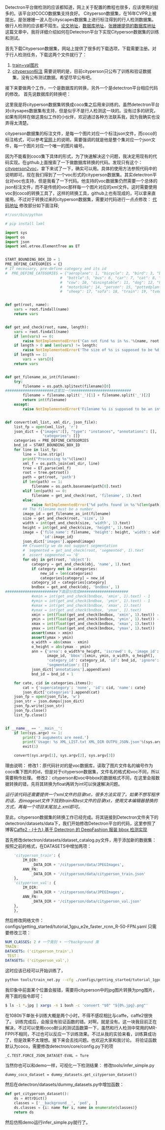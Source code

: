 Detectron平台做检测的应该都知道，网上关于配置的教程也很多，应该使用的挺多的。该平台对COCO数据集支持良好。
Cityperson数据集，在16年CVPR上被提出，是张姗姗一波人在cityscapes数据集上进行标注得到的行人检测数据集。做行人检测的应该都不陌生。[论文地址](https://arxiv.org/abs/1702.05693)，[数据库地址](https://www.cityscapes-dataset.com/)，[张姗姗提供的数据库地址](https://bitbucket.org/shanshanzhang/citypersons)
这篇文章中，我将详细介绍如何在Detectron平台下实现Cityperson数据集的训练和测试。

首先下载Cityperson数据集，网站上提供了很多的下载选项，下载需要注册。对于行人检测任务，下载这两个文件就行了：
1. [train+val图片](https://www.cityscapes-dataset.com/file-handling/?packageID=3)
2. [cityperson标注](https://www.cityscapes-dataset.com/file-handling/?packageID=28)
需要说明的是，目前cityperson只公布了训练和验证数据集，没有公布测试数据。希望尽早公布吧。

接下来要做两个工作，一个是数据库的转换，另外一个是detectron平台相应代码的修改。
首先说数据库的转换吧：

这里我是将cityperson数据集转换成coco集之后用来训练的。虽然detectron平台对citysapes数据集有支持，但是似乎不是行人检测这一块的。没有过多的研究，如果有同样在做这类似工作的小伙伴，欢迎通过各种方法联系我，因为我确实也没弄得太清楚。

cityperson数据集的标注文件，是每一个图片对应一个标注json文件，而coco的标注格式，可以参考[官网](http://cocodataset.org/)上的说明，需要强调的就是他是整个集对应一个json文件，每一个图片对应一个唯一的图片编号。

因为不能看到coco集下具体的形式，为了快速解决这个问题，我决定用现有的代码实现。在github上面搜索了一下做数据库转换的代码。发现只有这个：[cityperson2voc](https://github.com/Microos/citypersons2voc)，拿下来试了一下，确实可以用。具体的使用方法参照代码中的说明即可。现在我们得到了一个voc形式的cityperson数据集。其实detectron平台对voc也支持，但是我看了一下代码。他支持的voc数据集仍然需要一个总体的json标注文件，而不是传统的voc那样每一个图片对应的xml文件。这时需要使用voc到coco的转换工具了，这样的转换工具，github上也有现成的，可以拿来直接用。不过对于转换过来的cityperson数据集，需要对代码进行一点点修改：
[代码地址](https://github.com/shiyemin/voc2coco)
修改部分如下面注释;
```python
#!/usr/bin/python

# pip install lxml

import sys
import os
import json
import xml.etree.ElementTree as ET


START_BOUNDING_BOX_ID = 1
PRE_DEFINE_CATEGORIES = {}
# If necessary, pre-define category and its id
#  PRE_DEFINE_CATEGORIES = {"aeroplane": 1, "bicycle": 2, "bird": 3, "boat": 4,
                         #  "bottle":5, "bus": 6, "car": 7, "cat": 8, "chair": 9,
                         #  "cow": 10, "diningtable": 11, "dog": 12, "horse": 13,
                         #  "motorbike": 14, "person": 15, "pottedplant": 16,
                         #  "sheep": 17, "sofa": 18, "train": 19, "tvmonitor": 20}


def get(root, name):
    vars = root.findall(name)
    return vars


def get_and_check(root, name, length):
    vars = root.findall(name)
    if len(vars) == 0:
        raise NotImplementedError('Can not find %s in %s.'%(name, root.tag))
    if length > 0 and len(vars) != length:
        raise NotImplementedError('The size of %s is supposed to be %d, but is %d.'%(name, length, len(vars)))
    if length == 1:
        vars = vars[0]
    return vars


def get_filename_as_int(filename):
    try:
        filename = os.path.splitext(filename)[0]
######################这里加一行###########################
        filename = filename.split('_')[1] + filename.split('_')[2]
        return int(filename)
    except:
        raise NotImplementedError('Filename %s is supposed to be an integer.'%(filename))


def convert(xml_list, xml_dir, json_file):
    list_fp = open(xml_list, 'r')
    json_dict = {"images":[], "type": "instances", "annotations": [],
                 "categories": []}
    categories = PRE_DEFINE_CATEGORIES
    bnd_id = START_BOUNDING_BOX_ID
    for line in list_fp:
        line = line.strip()
        print("Processing %s"%(line))
        xml_f = os.path.join(xml_dir, line)
        tree = ET.parse(xml_f)
        root = tree.getroot()
        path = get(root, 'path')
        if len(path) == 1:
            filename = os.path.basename(path[0].text)
        elif len(path) == 0:
            filename = get_and_check(root, 'filename', 1).text
        else:
            raise NotImplementedError('%d paths found in %s'%(len(path), line))
        ## The filename must be a number
        image_id = get_filename_as_int(filename)
        size = get_and_check(root, 'size', 1)
        width = int(get_and_check(size, 'width', 1).text)
        height = int(get_and_check(size, 'height', 1).text)
        image = {'file_name': filename, 'height': height, 'width': width,
                 'id':image_id}
        json_dict['images'].append(image)
        ## Cruuently we do not support segmentation
        #  segmented = get_and_check(root, 'segmented', 1).text
        #  assert segmented == '0'
        for obj in get(root, 'object'):
            category = get_and_check(obj, 'name', 1).text
            if category not in categories:
                new_id = len(categories)
                categories[category] = new_id
            category_id = categories[category]
            bndbox = get_and_check(obj, 'bndbox', 1)
########################下面部分改成######################
            #xmin = int(get_and_check(bndbox, 'xmin', 1).text) - 1
            #ymin = int(get_and_check(bndbox, 'ymin', 1).text) - 1
            #xmax = int(get_and_check(bndbox, 'xmax', 1).text)
            #ymax = int(get_and_check(bndbox, 'ymax', 1).text)
            xmin = int(float(get_and_check(bndbox, 'xmin', 1).text)) - 1
            ymin = int(float(get_and_check(bndbox, 'ymin', 1).text)) - 1
            xmax = int(float(get_and_check(bndbox, 'xmax', 1).text))
            ymax = int(float(get_and_check(bndbox, 'ymax', 1).text))
            assert(xmax > xmin)
            assert(ymax > ymin)
            o_width = abs(xmax - xmin)
            o_height = abs(ymax - ymin)
            ann = {'area': o_width*o_height, 'iscrowd': 0, 'image_id':
                   image_id, 'bbox':[xmin, ymin, o_width, o_height],
                   'category_id': category_id, 'id': bnd_id, 'ignore': 0,
                   'segmentation': []}
            json_dict['annotations'].append(ann)
            bnd_id = bnd_id + 1

    for cate, cid in categories.items():
        cat = {'supercategory': 'none', 'id': cid, 'name': cate}
        json_dict['categories'].append(cat)
    json_fp = open(json_file, 'w')
    json_str = json.dumps(json_dict)
    json_fp.write(json_str)
    json_fp.close()
    list_fp.close()


if __name__ == '__main__':
    if len(sys.argv) <= 1:
        print('3 auguments are need.')
        print('Usage: %s XML_LIST.txt XML_DIR OUTPU_JSON.json'%(sys.argv[0]))
        exit(1)

    convert(sys.argv[1], sys.argv[2], sys.argv[3])
```
理由说明：
修改1：原代码针对的是voc数据库，读取了图片文件名的编号作为coco集下图片的id，但是对于cityperson数据集，文件名的格式和voc不同，所以需要稍作处理。
修改2：cityperson和voc中bbox的数据格式不同，在这里会报数据转换的错，先将其转换为float再转为int可以快速解决问题。

*运行该代码还需要提供一个xml文件的目录txt，很多方法实现了。如果不想写程序的话，去imageset文件下找到train和test文件的目录txt，使用文本编辑器替换的方式，再每一个项目末尾加上.xml即可。*

至此，cityperson数据集的转换工作已经完成。将其链接到Detectron文件夹下的detectron/datasets/data下，我们开始修改Detectron平台的代码，这里参照了博客[Caffe2 - (十九) 基于 Detectron 的 DeepFashion 服装 bbox 检测实现](https://blog.csdn.net/zziahgf/article/details/79488025)

首先修改detectron/datasets/dataset_catalog.py文件，用于添加新的数据集：
按照之前的格式，在DATASETS中增加两项：
```python
    'cityperson_train': {
        IM_DIR:
            _DATA_DIR + '/cityperson/data/JPEGImages',
        ANN_FN:
            _DATA_DIR + '/cityperson/data/cityperson_train.json'
    },
    'cityperson_val': {
        IM_DIR:
            _DATA_DIR + '/cityperson/data/JPEGImages',
        ANN_FN:
            _DATA_DIR + '/cityperson/data/cityperson_val.json'
    },
    },
```
然后修改网络文件：
configs/getting_started/tutorial_1gpu_e2e_faster_rcnn_R-50-FPN.yaml
只需要修改三项：
```yaml
NUM_CLASSES: 2 # 一个类别 + 一个background 类
TRAIN：
DATASETS: ('cityperson_train',)
 TEST：
DATASETS: ('cityperson_val',)
```
这时应该已经可以开始训练了，
```bash
python tools/train_net.py --cfg ./configs/getting_started/tutorial_1gpu_e2e_faster_rcnn_R-50-FPN.yaml OUTPUT_DIR ./detectron-output
```
我印象中前面某个位置会报错，需要将cityperson中的jpg图片转换为png图片，用下面的指令即可：
```bash
$ ls -1 *.jpg | xargs -n 1 bash -c 'convert "$0" "${0%.jpg}.png"'
```

在1080ti下单张卡训练大概是两个小时，不得不感叹相比与caffe，caffe2很快了。
训练完成后，会报没有验证函数的错。对啊，就是没有。这一块我目前正在解决，不过可以使用coco默认的测试函数算一下，虽然和行人检测中常用的MR-FPPI不相同，不过也可以反应一下训练效果。不过从我的实验来看，训练算成功了，但是效果不太理想。接下来会去找问题。也欢迎大家和我讨论。
将验证函数默认为coco，需要修改detectron/core/config.py下的项
```python
_C.TEST.FORCE_JSON_DATASET-EVAL = Ture
```
当然你也可以和demo一样，可视化一下检测结果：
修改tools/infer_simple.py
```
dummy_coco_dataset = dummy_datasets.get_cityperson_dataset()
```
然后在detectron/datasets/dummy_datasets.py中增加函数：
```python
def get_cityperson_dataset():
    ds = AttrDict()
    classes = ['__background__', 'ped',  ]
    ds.classes = {i: name for i, name in enumerate(classes)}
    return ds
```
然后仿照demo运行infer_simple.py就行了。

